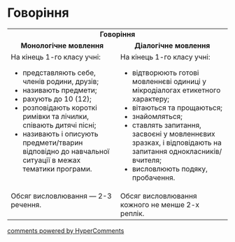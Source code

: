 <div id="hypercomments_widget" class="js-hypercomments-widget invisible"></div>

# Говоріння

<table>
    <td align="center" colspan="2"><b>Говоріння</b></td>
  </tr>
            <tr>
                <td align="center"><b>Монологічне мовлення</b></td>
                <td align="center"><b>Діалогічне мовлення</b></td>
            </tr>
            <tr>
<td style="vertical-align:top !important;">
На кінець 1-го класу учні:
<ul>
<li>представляють себе, членів родини, друзів;</li>
<li>називають предмети;</li>
<li>рахують до 10 (12);</li>
<li>розповідають короткі римівки та лічилки, співають дитячі пісні;</li>
<li>називають і описують предмети/тварин відповідно до навчальної ситуації в межах тематики програми.</li>
</ul>
</td>
<td style="vertical-align:top !important;">
На кінець 1-го класу учні:
<ul>
<li>відтворюють готові мовленнєві одиниці у мікродіалогах етикетного характеру;</li>
<li>вітаються та прощаються;</li>
<li>знайомляться;</li>
<li>ставлять запитання, засвоєні у мовленнєвих зразках, і відповідають на запитання однокласників/ вчителя;</li>
<li>висловлюють подяку, пробачення.</li>
</ul>
</td>
            <tr>
<td style="vertical-align:top !important;">
Обсяг висловлювання — 2-3 речення.
</td>
<td style="vertical-align:top !important;">
Обсяг висловлювання кожного не менше 2-х реплік.
</td>
</table>

<div class="js-hypercomments-container">
    <a href="http://hypercomments.com" class="hc-link" title="comments widget">comments powered by HyperComments</a>
</div>